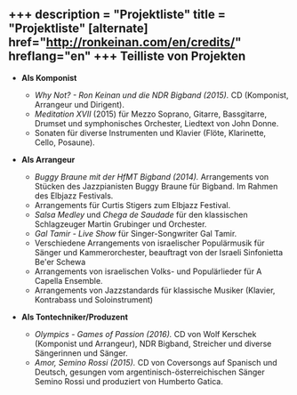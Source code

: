 +++
description = "Projektliste"
title = "Projektliste"
[alternate]
href="http://ronkeinan.com/en/credits/"
hreflang="en"
+++
Teilliste von Projekten
---------------

- **Als Komponist**

	- *Why Not? - Ron Keinan und die NDR Bigband (2015).* CD (Komponist, Arrangeur und Dirigent).
	- *Meditation XVII* (2015) für Mezzo Soprano, Gitarre, Bassgitarre, Drumset und symphonisches Orchester, Liedtext von John Donne.
	- Sonaten für diverse Instrumenten und Klavier (Flöte, Klarinette, Cello, Posaune).

- **Als Arrangeur**

	- *Buggy Braune mit der HfMT Bigband (2014).* Arrangements von Stücken des Jazzpianisten Buggy Braune für Bigband. Im Rahmen des Elbjazz Festivals.
	- Arrangements für Curtis Stigers zum Elbjazz Festival.
	- *Salsa Medley* und *Chega de Saudade* für den klassischen Schlagzeuger Martin Grubinger und Orchester.
	- *Gal Tamir - Live Show* für Singer-Songwriter Gal Tamir.
	- Verschiedene Arrangements von israelischer Populärmusik für Sänger und Kammerorchester, beauftragt von der Israeli Sinfonietta Be'er Schewa 
	- Arrangements von israelischen Volks- und Populärlieder für A Capella Ensemble.
	- Arrangements von Jazzstandards für klassische Musiker (Klavier, Kontrabass und Soloinstrument)

- **Als Tontechniker/Produzent**

	- *Olympics - Games of Passion (2016).* CD von Wolf Kerschek (Komponist und Arrangeur), NDR Bigband, Streicher und diverse Sängerinnen und Sänger.
	- *Amor, Semino Rossi (2015).* CD von Coversongs auf Spanisch und Deutsch, gesungen vom argentinisch-österreichischen Sänger Semino Rossi und produziert von Humberto Gatica.
